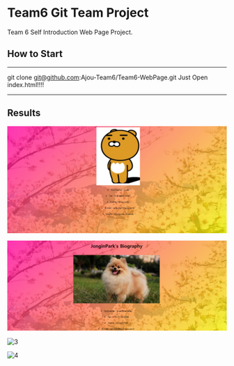 # Team6 Git Team Project

Team 6 Self Introduction Web Page Project.

## How to Start

****************
git clone git@github.com:Ajou-Team6/Team6-WebPage.git
Just Open index.html!!!!
****************

## Results

![1](https://raw.githubusercontent.com/Ajou-Team6/Team6-WebPage/master/results/1.JPG)

![2](https://raw.githubusercontent.com/Ajou-Team6/Team6-WebPage/master/results/2.png)

![3](https://raw.githubusercontent.com/Ajou-Team6/Team6-WebPage/master/results/3.JPG)

![4](https://raw.githubusercontent.com/Ajou-Team6/Team6-WebPage/master/results/4.JPG)